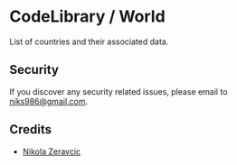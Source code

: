 # CodeLibrary / World

List of countries and their associated data.

## Security

If you discover any security related issues, please email to
niks986@gmail.com.

## Credits

- [Nikola Zeravcic][link-author_nikola]

[link-author_nikola]: https://github.com/zeravcic
